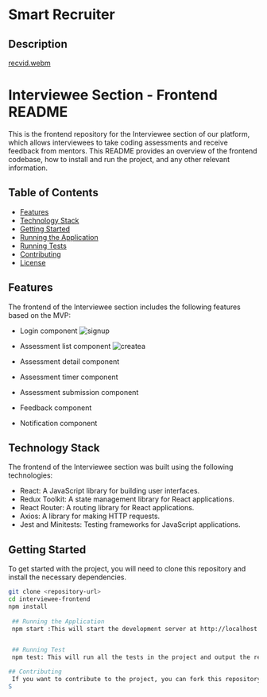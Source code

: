 # Smart Recruiter

## Description
[recvid.webm](https://user-images.githubusercontent.com/109147065/235055087-49067f61-79af-4ea7-8edf-57e2eefbe0e2.webm)


# Interviewee Section - Frontend README

This is the frontend repository for the Interviewee section of our platform, which allows interviewees to take coding assessments and receive feedback from mentors. This README provides an overview of the frontend codebase, how to install and run the project, and any other relevant information.

## Table of Contents

- [Features](#features)
- [Technology Stack](#technology-stack)
- [Getting Started](#getting-started)
- [Running the Application](#running-the-application)
- [Running Tests](#running-tests)
- [Contributing](#contributing)
- [License](#license)

## Features

The frontend of the Interviewee section includes the following features based on the MVP:

- Login component
![signup](https://user-images.githubusercontent.com/109147065/235052222-ed715b9f-60e6-4f92-a324-4ed7a7c1d3ac.png)

- Assessment list component
![createa](https://user-images.githubusercontent.com/109147065/235052722-fd169cd4-e372-467f-8523-b09513dc7e53.png)

- Assessment detail component
- Assessment timer component
- Assessment submission component
- Feedback component
- Notification component

## Technology Stack

The frontend of the Interviewee section was built using the following technologies:

- React: A JavaScript library for building user interfaces.
- Redux Toolkit: A state management library for React applications.
- React Router: A routing library for React applications.
- Axios: A library for making HTTP requests.
- Jest and Minitests: Testing frameworks for JavaScript applications.

## Getting Started

To get started with the project, you will need to clone this repository and install the necessary dependencies.

```bash
git clone <repository-url>
cd interviewee-frontend
npm install
 
 ## Running the Application
 npm start :This will start the development server at http://localhost:3000/ and automatically open the application in your default browser.


 ## Running Test
 npm test: This will run all the tests in the project and output the results in the console.

## Contributing
 If you want to contribute to the project, you can fork this repository, make your changes, and submit a pull request. Please make sure to follow the project's coding conventions and write tests for your changes.
S